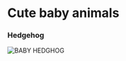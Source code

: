 # Cute baby animals

### Hedgehog

![BABY HEDGHOG](https://i.pinimg.com/736x/1e/38/07/1e3807e3f8b7bc925c32a59a63b19843.jpg)
